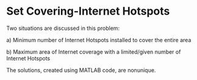# Set Covering-Internet Hotspots
Two situations are discussed in this problem:

a) Minimum number of Internet Hotspots installed to cover the entire area

b) Maximum area of Internet coverage with a limited/given number of Internet Hotspots

The solutions, created using MATLAB code, are nonunique.
